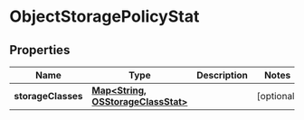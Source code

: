 # ObjectStoragePolicyStat

## Properties
Name | Type | Description | Notes
------------ | ------------- | ------------- | -------------
**storageClasses** | [**Map&lt;String, OSStorageClassStat&gt;**](OSStorageClassStat.md) |  |  [optional]

